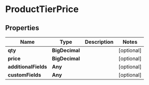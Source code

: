 

# ProductTierPrice


## Properties

Name | Type | Description | Notes
------------ | ------------- | ------------- | -------------
**qty** | **BigDecimal** |  |  [optional]
**price** | **BigDecimal** |  |  [optional]
**additionalFields** | **Any** |  |  [optional]
**customFields** | **Any** |  |  [optional]




